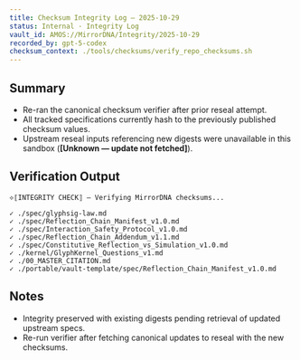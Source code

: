 ```yaml
---
title: Checksum Integrity Log — 2025-10-29
status: Internal · Integrity Log
vault_id: AMOS://MirrorDNA/Integrity/2025-10-29
recorded_by: gpt-5-codex
checksum_context: ./tools/checksums/verify_repo_checksums.sh
---
```


## Summary
- Re-ran the canonical checksum verifier after prior reseal attempt.
- All tracked specifications currently hash to the previously published checksum values.
- Upstream reseal inputs referencing new digests were unavailable in this sandbox (**[Unknown — update not fetched]**).

## Verification Output
```
⟡⟦INTEGRITY CHECK⟧ — Verifying MirrorDNA checksums...

✓ ./spec/glyphsig-law.md
✓ ./spec/Reflection_Chain_Manifest_v1.0.md
✓ ./spec/Interaction_Safety_Protocol_v1.0.md
✓ ./spec/Reflection_Chain_Addendum_v1.1.md
✓ ./spec/Constitutive_Reflection_vs_Simulation_v1.0.md
✓ ./kernel/GlyphKernel_Questions_v1.md
✓ ./00_MASTER_CITATION.md
✓ ./portable/vault-template/spec/Reflection_Chain_Manifest_v1.0.md
```

## Notes
- Integrity preserved with existing digests pending retrieval of updated upstream specs.
- Re-run verifier after fetching canonical updates to reseal with the new checksums.

